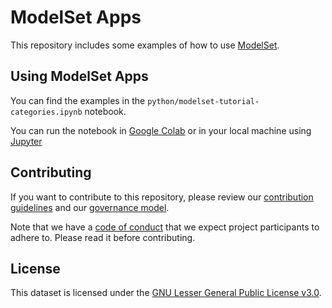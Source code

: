 
# ModelSet Apps

This repository includes some examples of how to use [ModelSet](https://github.com/modelset/modelset-dataset).

## Using ModelSet Apps

You can find the examples in the `python/modelset-tutorial-categories.ipynb` notebook. 

You can run the notebook in [Google Colab](https://colab.research.google.com) or in your local machine using [Jupyter](https://jupyter.org/)

## Contributing

If you want to contribute to this repository, please review our [contribution guidelines](CONTRIBUTING.md) and our [governance model](GOVERNANCE.md).

Note that we have a [code of conduct](CODE_OF_CONDUCT.md) that we expect project participants to adhere to. Please read it before contributing.

## License

This dataset is licensed under the [GNU Lesser General Public License v3.0](LICENSE.md).
